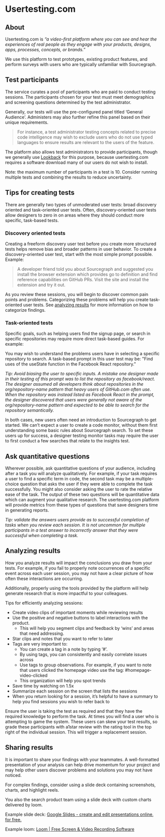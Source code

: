 # Usertesting.com

## About

Usertesting.com is _“a video-first platform where you can see and hear the experiences of real people as they engage with your products, designs, apps, processes, concepts, or brands.”_

We use this platform to test prototypes, existing product features, and perform surveys with users who are typically unfamiliar with Sourcegraph.

## Test participants

The service curates a pool of participants who are paid to conduct testing sessions. The participants chosen for your test must meet demographics and screening questions determined by the test administrator.

Generally, our tests will use the pre-configured panel titled ‘General Audience’. Administers may also further refine this panel based on their unique requirements.

> For instance, a test administrator testing concepts related to precise code intelligence may wish to exclude users who do not use typed languages to ensure results are relevant to the users of the feature.

The platform also allows test administrators to provide participants, though we generally use [Lookback](https://lookback.io/) for this purpose, because usertesting.com requires a software download many of our users do not wish to install.

Note: the maximum number of participants in a test is 10. Consider running multiple tests and combining the results to reduce uncertainty.

## Tips for creating tests

There are generally two types of unmoderated user tests: broad discovery oriented and task-oriented user tests. Often, discovery-oriented user tests allow designers to zero in on areas where they should conduct more specific, task-based tests.

### Discovery oriented tests

Creating a freeform discovery user test before you create more structured tests helps remove bias and broader patterns in user behavior. To create a discovery-oriented user test, start with the most simple prompt possible. Example:

> A developer friend told you about Sourcegraph and suggested you install the browser extension which provides go to definition and find reference capabilities on GitHub PRs. Visit the site and install the extension and try it out.

As you review these sessions, you will begin to discover common pain points and problems. Categorizing these problems will help you create task-oriented user tests. See [analyzing results](#analyzing-results) for more information on how to categorize findings.

### Task-oriented tests

Specific goals, such as helping users find the signup page, or search in specific repositories may require more direct task-based guides. For example:

You may wish to understand the problems users have in selecting a specific repository to search. A task-based prompt in this user test may be: "Find uses of the useState function in the Facebook React repository."

_*Tip*: Avoid biasing the user to specific inputs. A mistake one designer made in their testing of this prompt was to list the repository as facebook/react. The designer assumed all developers think about repositories in the org/repository-name pattern that heavy users of GitHub.com often use. When the repository was instead listed as Facebook React in the prompt, the designer discovered that users were generally not aware of the org/repository-name pattern and expected to be able to search for the repository semantically._

In both cases, new users often need an introduction to Sourcegraph to get started. We can’t expect a user to create a code monitor, without them first understanding some basic rules about Sourcegraph search. To set these users up for success, a designer testing monitor tasks may require the user to first conduct a few searches that relate to the insights test.

## Ask quantitative questions

Wherever possible, ask quantitative questions of your audience, including after a task you will analyze qualitatively. For example, if your task requires a user to find a specific term in code, the second task may be a multiple-choice question that asks the user if they were able to complete the task successfully. You might also consider asking the user to rate the relative ease of the task. The output of these two questions will be quantitative data which can augment your qualitative research. The usertesting.com platform will provide metrics from these types of questions that save designers time in generating reports.

_*Tip*: validate the answers users provide as to successful completion of tasks when you review each session. It is not uncommon for multiple participants in a test answer to incorrectly answer that they were successful when completing a task._

## Analyzing results

How you analyze results will impact the conclusions you draw from your tests. For example, if you fail to properly note occurrences of a specific event across each user session, you may not have a clear picture of how often these interactions are occurring.

Additionally, properly using the tools provided by the platform will help generate research that is more impactful to your colleagues.

Tips for efficiently analyzing sessions:

- Create video clips of important moments while reviewing results
- Use the positive and negative buttons to label interactions with the product.
  - This will help you segment clips and feedback by ‘wins’ and areas that need addressing.
- Star clips and notes that you want to refer to later
- Tags are very important to:
  - You can create a tag in a note by typing ‘#’.
  - By using tags, you can consistently and easily correlate issues across
  - Use tags to group observations. For example, if you want to note that users clicked the homepage video use the tag: #homepage-video-clicked
  - This organization will help you spot trends
- Save time by watching on 1.5x
- Summarize each session on the screen that lists the sessions
- When you return looking for a session, it’s helpful to have a summary to help you find sessions you wish to refer back to

Ensure the user is taking the test as required and that they have the required knowledge to perform the task. At times you will find a user who is attempting to game the system. These users can skew your test results, so grade these participants with a1star review with the rating tool in the top right of the individual session. This will trigger a replacement session.

## Sharing results

It is important to share your findings with your teammates. A well-formatted presentation of your analysis can help drive momentum for your project and may help other users discover problems and solutions you may not have noticed.

For complex findings, consider using a slide deck containing screenshots, charts, and highlight reels.

You also the search product team using a slide deck with custom charts delivered by loom.

Example slide deck: [Google Slides - create and edit presentations online, for free.](https://docs.google.com/presentation/d/1b1sa88dqmXIKB3_1stHYuj14ts4qptb5Gyym1goO2wQ/edit#slide=id.g7a4352b37a_0_102)

Example loom: [Loom | Free Screen & Video Recording Software](https://www.loom.com/share/f775af94c06a4446a31fcc600332f2f5)

